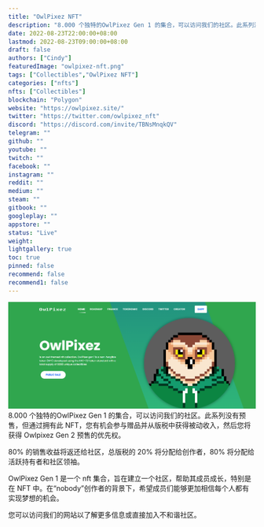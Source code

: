 ```yaml
---
title: "OwlPixez NFT"
description: "8.000 个独特的OwlPixez Gen 1 的集合，可以访问我们的社区。此系列没有预售，但通过拥有此 NFT，您有机会参与赠品并从版税中获得被动收入，然后您将获得 Owlpixez Gen 2 预售的优先权。"
date: 2022-08-23T22:00:00+08:00
lastmod: 2022-08-23T09:00:00+08:00
draft: false
authors: ["Cindy"]
featuredImage: "owlpixez-nft.png"
tags: ["Collectibles","OwlPixez NFT"]
categories: ["nfts"]
nfts: ["Collectibles"]
blockchain: "Polygon"
website: "https://owlpixez.site/"
twitter: "https://twitter.com/owlpixez_nft"
discord: "https://discord.com/invite/TBNsMnqkQV"
telegram: ""
github: ""
youtube: ""
twitch: ""
facebook: ""
instagram: ""
reddit: ""
medium: ""
steam: ""
gitbook: ""
googleplay: ""
appstore: ""
status: "Live"
weight: 
lightgallery: true
toc: true
pinned: false
recommend: false
recommend1: false
---
```

![image-20220823114722298](image-20220823114722298.png)8.000 个独特的OwlPixez Gen 1 的集合，可以访问我们的社区。此系列没有预售，但通过拥有此 NFT，您有机会参与赠品并从版税中获得被动收入，然后您将获得 Owlpixez Gen 2 预售的优先权。

80% 的销售收益将返还给社区，总版税的 20% 将分配给创作者，80% 将分配给活跃持有者和社区领袖。

 OwlPixez Gen 1 是一个 nft 集合，旨在建立一个社区，帮助其成员成长，特别是在 NFT 中。在“nobody”创作者的背景下，希望成员们能够更加相信每个人都有实现梦想的机会。

您可以访问我们的网站以了解更多信息或直接加入不和谐社区。